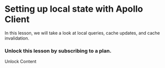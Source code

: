 # Setting up local state with Apollo Client

In this lesson, we will take a look at local queries, cache updates, and cache invalidation.

### Unlock this lesson by subscribing to a plan.

Unlock Content